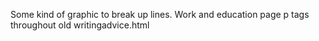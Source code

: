 Some kind of graphic to break up lines.
Work and education page
p tags throughout old
writingadvice.html
